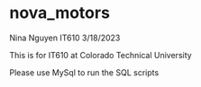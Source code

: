 # nova_motors

Nina Nguyen
IT610
3/18/2023

This is for IT610 at Colorado Technical University

Please use MySql to run the SQL scripts
